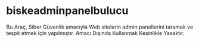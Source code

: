 # biskeadminpanelbulucu
Bu Araç, Siber Güvenlik amacıyla Web sitelerin admin panellerini taramak ve tespit etmek için yapılmıştır. Amacı Dışında Kullanmak Kesinlikle Yasaktır.
